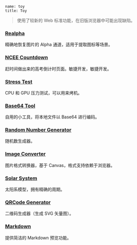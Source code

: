 ```
name: toy
title: Toy
```

> 使用了较新的 Web 标准功能，在旧版浏览器中可能出现缺陷。

### [Realpha](/toy/realpha/)

精确地恢复图片的 Alpha 通道，适用于提取图标等场景。

### [NCEE Countdown](/toy/ncee-countdown/)

赶时间做出来的高考倒计时页面。敏捷开发，敏捷开发。

### [Stress Test](/toy/stresstest/)

CPU 和 GPU 压力测试，可以用来烤机。

### [Base64 Tool](/toy/base64/)

自用的小工具，将本地文件以 Base64 进行编码。

### [Random Number Generator](/toy/randnum/)

随机数生成器。

### [Image Converter](/toy/imgconverter/)

图片格式转换器，基于 Canvas，格式支持依赖于浏览器。

### [Solar System](/toy/solarsystem/)

太阳系模型，拥有精确的周期。

### [QRCode Generator](/toy/qrcode/)

二维码生成器（生成 SVG 矢量图）。

### [Markdown](/toy/markdown/)

提供简洁的 Markdown 预览功能。
